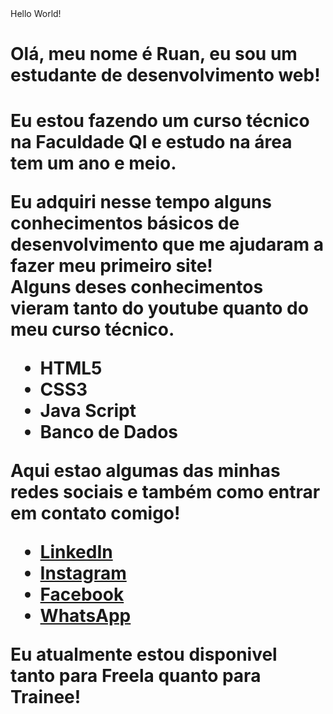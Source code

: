 <html>
 <head>
   Hello World!
 </head>
 <body>
   <h1>Olá, meu nome é Ruan, eu sou um estudante de desenvolvimento web!<h1>
     <p>Eu estou fazendo um curso técnico na Faculdade QI e estudo na área tem um ano e meio.</p>
   <div>
     <p>Eu adquiri nesse tempo alguns conhecimentos básicos de desenvolvimento que me ajudaram a fazer meu primeiro site!<br>
       Alguns deses conhecimentos vieram tanto do youtube quanto do meu curso técnico.</p>
     <ul>
       <li>HTML5</li>
       <li>CSS3</li>
       <li>Java Script</li>
       <li>Banco de Dados</li>
     </ul>
   </div>
   <div>
     <p>Aqui estao algumas das minhas redes sociais e também como entrar em contato comigo!</p>
     <ul>
       <li><a href="https://www.linkedin.com/in/ruanalvxs/">LinkedIn</a></li>
       <li><a href="https://www.instagram.com/ruanalvxs/">Instagram</a></li>
       <li><a href="https://www.facebook.com/ruan.alves2502">Facebook</a></li>
       <li><a href="https://wa.me/qr/2QSCHH54WFYPF1">WhatsApp</a></li>
     </ul>
       <p>Eu atualmente estou disponivel tanto para Freela quanto para Trainee!</p>
   </div>
 </body>
</html>
